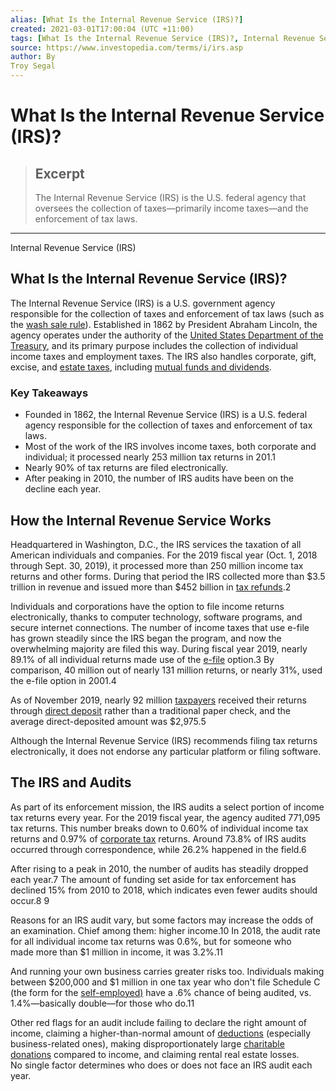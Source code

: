 ```yaml
---
alias: [What Is the Internal Revenue Service (IRS)?]
created: 2021-03-01T17:00:04 (UTC +11:00)
tags: [What Is the Internal Revenue Service (IRS)?, Internal Revenue Service (IRS)]
source: https://www.investopedia.com/terms/i/irs.asp
author: By
Troy Segal
---
```


# What Is the Internal Revenue Service (IRS)?

> ## Excerpt
> The Internal Revenue Service (IRS) is the U.S. federal agency that oversees the collection of taxes—primarily income taxes—and the enforcement of tax laws.

---

Internal Revenue Service (IRS)
## What Is the Internal Revenue Service (IRS)?

The Internal Revenue Service (IRS) is a U.S. government agency responsible for the collection of taxes and enforcement of tax laws (such as the [wash sale rule](https://www.investopedia.com/ask/answers/09/wash-sale.asp)). Established in 1862 by President Abraham Lincoln, the agency operates under the authority of the [United States Department of the Treasury](https://www.investopedia.com/terms/u/ustreasury.asp), and its primary purpose includes the collection of individual income taxes and employment taxes. The IRS also handles corporate, gift, excise, and [estate taxes](https://www.investopedia.com/terms/e/estatetax.asp), including [mutual funds and dividends](https://www.investopedia.com/ask/answers/which-option-better-mutual-fund-growth-option-dividend-reinvestment-option/).

### Key Takeaways

-   Founded in 1862, the Internal Revenue Service (IRS) is a U.S. federal agency responsible for the collection of taxes and enforcement of tax laws.
-   Most of the work of the IRS involves income taxes, both corporate and individual; it processed nearly 253 million tax returns in 201.1
-   Nearly 90% of tax returns are filed electronically.
-   After peaking in 2010, the number of IRS audits have been on the decline each year.

## How the Internal Revenue Service Works

Headquartered in Washington, D.C., the IRS services the taxation of all American individuals and companies. For the 2019 fiscal year (Oct. 1, 2018 through Sept. 30, 2019), it processed more than 250 million income tax returns and other forms. During that period the IRS collected more than $3.5 trillion in revenue and issued more than $452 billion in [tax refunds](https://www.investopedia.com/terms/t/tax-refund.asp).2

Individuals and corporations have the option to file income returns electronically, thanks to computer technology, software programs, and secure internet connections. The number of income taxes that use e-file has grown steadily since the IRS began the program, and now the overwhelming majority are filed this way. During fiscal year 2019, nearly 89.1% of all individual returns made use of the [e-file](https://www.investopedia.com/terms/e/efile.asp) option.3 By comparison, 40 million out of nearly 131 million returns, or nearly 31%, used the e-file option in 2001.4

As of November 2019, nearly 92 million [taxpayers](https://www.investopedia.com/terms/t/taxpayer.asp) received their returns through [direct deposit](https://www.investopedia.com/terms/d/directdeposit.asp) rather than a traditional paper check, and the average direct-deposited amount was $2,975.5

Although the Internal Revenue Service (IRS) recommends filing tax returns electronically, it does not endorse any particular platform or filing software.

## The IRS and Audits

As part of its enforcement mission, the IRS audits a select portion of income tax returns every year. For the 2019 fiscal year, the agency audited 771,095 tax returns. This number breaks down to 0.60% of individual income tax returns and 0.97% of [corporate tax](https://www.investopedia.com/terms/c/corporatetax.asp) returns. Around 73.8% of IRS audits occurred through correspondence, while 26.2% happened in the field.6 

After rising to a peak in 2010, the number of audits has steadily dropped each year.7 The amount of funding set aside for tax enforcement has declined 15% from 2010 to 2018, which indicates even fewer audits should occur.8 9

Reasons for an IRS audit vary, but some factors may increase the odds of an examination. Chief among them: higher income.10 In 2018, the audit rate for all individual income tax returns was 0.6%, but for someone who made more than $1 million in income, it was 3.2%.11

And running your own business carries greater risks too. Individuals making between $200,000 and $1 million in one tax year who don't file Schedule C (the form for the [self-employed)](https://www.investopedia.com/terms/s/self-employed.asp) have a .6% chance of being audited, vs. 1.4%—basically double—for those who do.11

Other red flags for an audit include failing to declare the right amount of income, claiming a higher-than-normal amount of [deductions](https://www.investopedia.com/terms/d/deduction.asp) (especially business-related ones), making disproportionately large [charitable donations](https://www.investopedia.com/terms/c/charitabledonation.asp) compared to income, and claiming rental real estate losses. No single factor determines who does or does not face an IRS audit each year.
